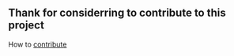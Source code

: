 ## Thank for considerring to contribute to this project
How to [contribute](https://github.com/DerSchinken/BetterString#contributing)

